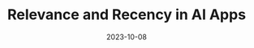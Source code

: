 ---
title: "Relevance and Recency in AI Apps"
date: 2023-10-08
draft: false
emoji: "🕰️"
description: "Exploring the challenges and solutions for balancing relevance and recency in AI-powered chatbots and search systems."
tags: ["AI", "Chatbots", "Vector Search", "Azure Cognitive Search", "RAG"]
weight: 50
link: https://www.linkedin.com/pulse/relevance-recency-ai-apps-aymen-furter/
---